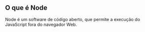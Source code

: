 ## O que é Node

Node é um software de código aberto, que permite a execução do JavaScript fora do navegador Web.
